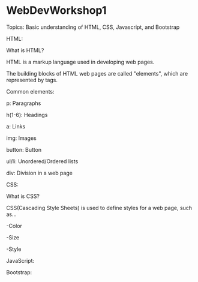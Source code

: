 # WebDevWorkshop1
Topics: Basic understanding of HTML, CSS, Javascript, and Bootstrap


HTML:

What is HTML?


HTML is a markup language used in developing web pages.


The building blocks of HTML web pages are called "elements", which are represented by tags.



Common elements:


p: Paragraphs


h(1-6): Headings

a: Links


img: Images


button: Button


ul/li: Unordered/Ordered lists


div: Division in a web page



CSS:


What is CSS?


CSS(Cascading Style Sheets) is used to define styles for a web page, such as...


-Color


-Size


-Style



JavaScript:


Bootstrap:
